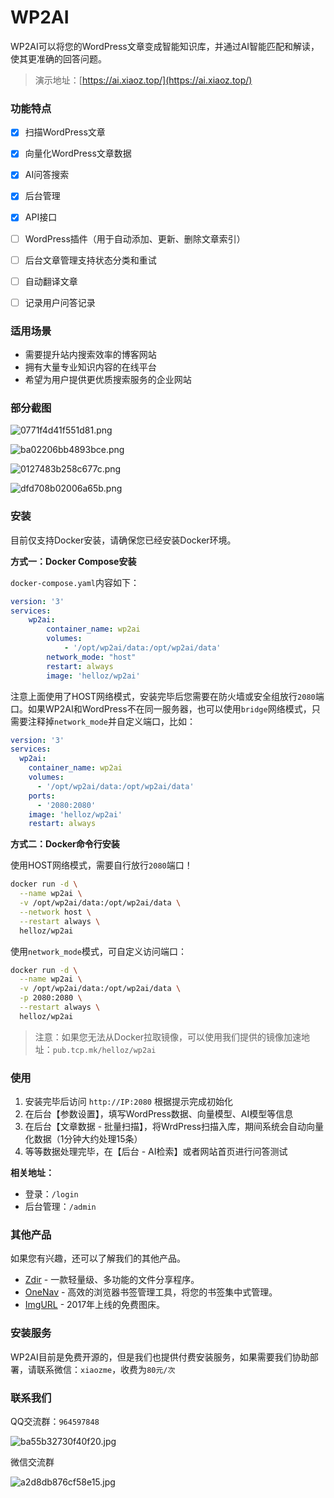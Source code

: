 # WP2AI

WP2AI可以将您的WordPress文章变成智能知识库，并通过AI智能匹配和解读，使其更准确的回答问题。

> 演示地址：[https://ai.xiaoz.top/](https://ai.xiaoz.top/)

### 功能特点

- [x] 扫描WordPress文章
- [x] 向量化WordPress文章数据
- [x] AI问答搜索
- [x] 后台管理
- [x] API接口
- [ ] WordPress插件（用于自动添加、更新、删除文章索引）
- [ ] 后台文章管理支持状态分类和重试
- [ ] 自动翻译文章 
- [ ] 记录用户问答记录


### 适用场景

* 需要提升站内搜索效率的博客网站
* 拥有大量专业知识内容的在线平台
* 希望为用户提供更优质搜索服务的企业网站

### 部分截图

![0771f4d41f551d81.png](https://img.rss.ink/imgs/2025/03/02/0771f4d41f551d81.png)

![ba02206bb4893bce.png](https://img.rss.ink/imgs/2025/03/02/ba02206bb4893bce.png)

![0127483b258c677c.png](https://img.rss.ink/imgs/2025/03/02/0127483b258c677c.png)

![dfd708b02006a65b.png](https://img.rss.ink/imgs/2025/03/02/dfd708b02006a65b.png)

### 安装

目前仅支持Docker安装，请确保您已经安装Docker环境。

**方式一：Docker Compose安装**

`docker-compose.yaml`内容如下：

```yaml
version: '3'
services:
    wp2ai:
        container_name: wp2ai
        volumes:
            - '/opt/wp2ai/data:/opt/wp2ai/data'
        network_mode: "host"
        restart: always
        image: 'helloz/wp2ai'
```

注意上面使用了HOST网络模式，安装完毕后您需要在防火墙或安全组放行`2080`端口。如果WP2AI和WordPress不在同一服务器，也可以使用`bridge`网络模式，只需要注释掉`network_mode`并自定义端口，比如：

```yaml
version: '3'
services:
  wp2ai:
    container_name: wp2ai
    volumes:
      - '/opt/wp2ai/data:/opt/wp2ai/data'
    ports:
      - '2080:2080'
    image: 'helloz/wp2ai'
    restart: always
```

**方式二：Docker命令行安装**

使用HOST网络模式，需要自行放行`2080`端口！

```bash
docker run -d \
  --name wp2ai \
  -v /opt/wp2ai/data:/opt/wp2ai/data \
  --network host \
  --restart always \
  helloz/wp2ai
```

使用`network_mode`模式，可自定义访问端口：

```bash
docker run -d \
  --name wp2ai \
  -v /opt/wp2ai/data:/opt/wp2ai/data \
  -p 2080:2080 \
  --restart always \
  helloz/wp2ai
```

> 注意：如果您无法从Docker拉取镜像，可以使用我们提供的镜像加速地址：`pub.tcp.mk/helloz/wp2ai`

### 使用

1. 安装完毕后访问 `http://IP:2080` 根据提示完成初始化
2. 在后台【参数设置】，填写WordPress数据、向量模型、AI模型等信息
3. 在后台【文章数据 - 批量扫描】，将WrdPress扫描入库，期间系统会自动向量化数据（1分钟大约处理15条）
4. 等等数据处理完毕，在【后台 - AI检索】或者网站首页进行问答测试

**相关地址：**

* 登录：`/login`
* 后台管理：`/admin`

### 其他产品

如果您有兴趣，还可以了解我们的其他产品。

* [Zdir](https://www.zdir.pro/zh/) - 一款轻量级、多功能的文件分享程序。
* [OneNav](https://www.onenav.top/) - 高效的浏览器书签管理工具，将您的书签集中式管理。
* [ImgURL](https://www.imgurl.org/) - 2017年上线的免费图床。

### 安装服务

WP2AI目前是免费开源的，但是我们也提供付费安装服务，如果需要我们协助部署，请联系微信：`xiaozme`，收费为`80元/次`

### 联系我们

QQ交流群：`964597848`

![ba55b32730f40f20.jpg](https://img.rss.ink/imgs/2025/02/28/ba55b32730f40f20.jpg)

微信交流群

![a2d8db876cf58e15.jpg](https://img.rss.ink/imgs/2025/03/03/a2d8db876cf58e15.jpg)